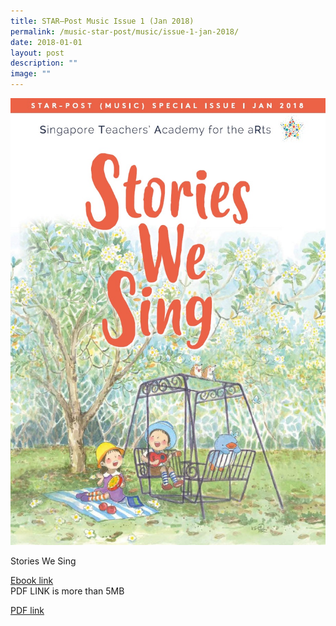 ```yaml
---
title: STAR–Post Music Issue 1 (Jan 2018)
permalink: /music-star-post/music/issue-1-jan-2018/
date: 2018-01-01
layout: post
description: ""
image: ""
---
```

![](/images/15c7e0adf_u4472.jpg)

Stories We Sing

[Ebook link](https://viewer.joomag.com/star-post-1-2018-stories-we-sing-star-post-music-2018-01-storieswesing/0411546001516191696?short&)
<br>
PDF LINK is more than 5MB

[PDF link](https://academyofsingaporeteachers.moe.edu.sg/docs/librariesprovider4/star-publications/star-post-music/2018/702684a8c_u5880.pdf?sfvrsn=329377c9_2)